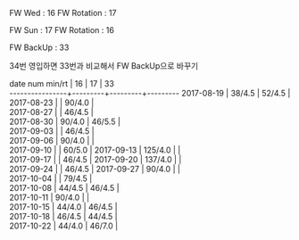 FW Wed      : 16
FW Rotation : 17

FW Sun      : 17
FW Rotation : 16

FW BackUp   : 33

34번 영입하면 33번과 비교해서 FW BackUp으로 바꾸기

date num min/rt |    16   |    17   |    33      
----------------+---------+---------+---------
2017-08-19      |  38/4.5 |  52/4.5 |                
2017-08-23      |         |  90/4.0 |                 
2017-08-27      |         |  46/4.5 |                 
2017-08-30      |  90/4.0 |  46/5.5 |                 
2017-09-03      |         |  46/4.5 |                 
2017-09-06      |  90/4.0 |         |                 
2017-09-10      |         |  60/5.0 |
2017-09-13      | 125/4.0 |         |                 
2017-09-17      |         |  46/4.5 |
2017-09-20      | 137/4.0 |         |                 
2017-09-24      |         |  46/4.5 | 
2017-09-27      |  90/4.0 |         |                 
2017-10-04      |         |  79/4.5 |                 
2017-10-08      |  44/4.5 |  46/4.5 |                 
2017-10-11      |  90/4.0 |         |                 
2017-10-15      |  44/4.0 |  46/4.5 |                 
2017-10-18      |  46/4.5 |  44/4.5 |                 
2017-10-22      |  44/4.0 |  46/7.0 |                 
